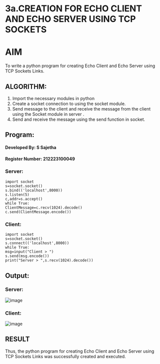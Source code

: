 # 3a.CREATION FOR ECHO CLIENT AND ECHO SERVER USING TCP SOCKETS
# AIM
To write a python program for creating Echo Client and Echo Server using TCP
Sockets Links.
## ALGORITHM:
1. Import the necessary modules in python
2. Create a socket connection to using the socket module.
3. Send message to the client and receive the message from the client using the Socket module in
 server .
4. Send and receive the message using the send function in socket.
## Program:

#### Developed By: S Sajetha
#### Register Number: 212223100049

### Server:

```
import socket
s=socket.socket()
s.bind(('localhost',8000))
s.listen(5)
c,addr=s.accept()
while True:
ClientMessage=c.recv(1024).decode()
c.send(ClientMessage.encode())
```

### Client:

```
import socket
s=socket.socket()
s.connect(('localhost',8000))
while True:
msg=input("Client > ")
s.send(msg.encode())
print("Server > ",s.recv(1024).decode())
```

## Output:

### Server:

![image](https://github.com/user-attachments/assets/ba509ff0-cb2b-4d7c-b21b-54f18dad3291)

### Client:

![image](https://github.com/user-attachments/assets/8b7bb01f-09b4-426d-998b-a8f73eae6f76)

## RESULT
Thus, the python program for creating Echo Client and Echo Server using TCP Sockets Links 
was successfully created and executed.
